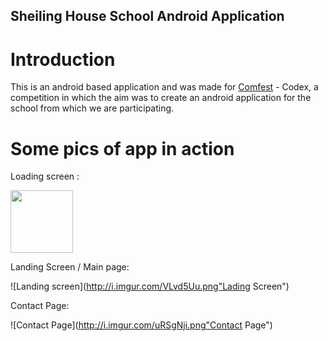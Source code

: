 Sheiling House School Android Application
-----------------------------------------
# **Introduction**
This is an android based application and was made for [Comfest](http://comfest.in/) - Codex, a competition in which the aim was to create an android application for the school from which we are participating.

# **Some pics of app in action**
Loading screen :

<img src="http://i.imgur.com/BhjKjNN.png" width="100">

Landing Screen / Main page:

![Landing screen](http://i.imgur.com/VLvd5Uu.png"Lading Screen")

Contact Page:

![Contact Page](http://i.imgur.com/uRSgNji.png"Contact Page")


